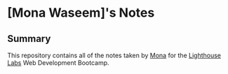# [Mona Waseem]'s Notes

## Summary 

This repository contains all of the notes taken by [Mona](https://github.com/moqdev) for the [Lighthouse Labs](https://www.lighthouselabs.ca/en/toronto) Web Development Bootcamp.
